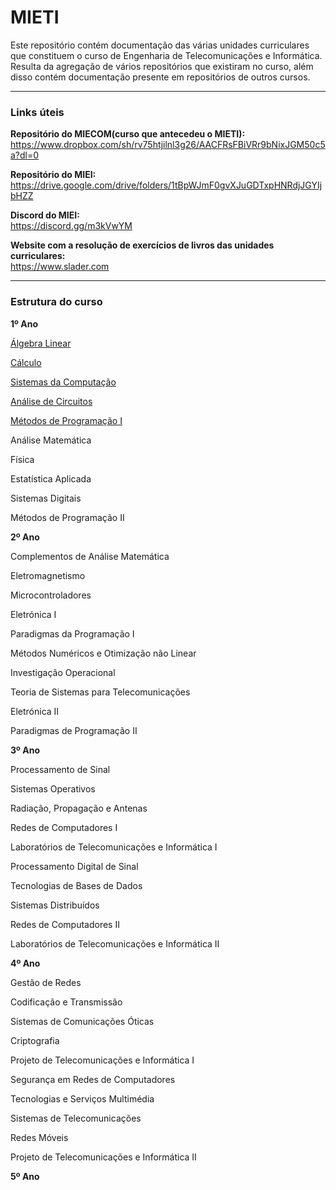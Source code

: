 # MIETI
Este repositório contém documentação das várias unidades curriculares que constituem o curso de Engenharia de Telecomunicações e Informática. Resulta da agregação de vários repositórios que existiram no curso, além disso contém documentação presente em repositórios de outros cursos.

----

### Links úteis
**Repositório do MIECOM(curso que antecedeu o MIETI):**
https://www.dropbox.com/sh/rv75htjilnl3g26/AACFRsFBiVRr9bNixJGM50c5a?dl=0


**Repositório do MIEI:**                                             
https://drive.google.com/drive/folders/1tBpWJmF0gvXJuGDTxpHNRdjJGYIjbHZZ

**Discord do MIEI:**                                                                   
https://discord.gg/m3kVwYM


**Website com a resolução de exercícios de livros das unidades curriculares:**                  
https://www.slader.com

---

### Estrutura do curso
**1º Ano**

[Álgebra Linear](https://github.com/davidjralves/MIETI/tree/master/1_Ano/%C3%81lgebra%20Linear)

[Cálculo](https://github.com/davidjralves/MIETI/tree/master/1_Ano/C%C3%A1lculo)

[Sistemas da Computação](https://github.com/davidjralves/MIETI/tree/master/1_Ano/Sistemas%20da%20Computa%C3%A7%C3%A3o)

[Análise de Circuitos](https://github.com/davidjralves/MIETI/tree/master/1_Ano/An%C3%A1lise%20de%20Circuitos)

[Métodos de Programação I](https://github.com/davidjralves/MIETI/tree/master/1_Ano/M%C3%A9todos%20de%20Programa%C3%A7%C3%A3o%20I)

Análise Matemática 

Física 

Estatística Aplicada

Sistemas Digitais

Métodos de Programação II

**2º Ano**

Complementos de Análise Matemática

Eletromagnetismo

Microcontroladores

Eletrónica I

Paradigmas da Programação I

Métodos Numéricos e Otimização não Linear

Investigação Operacional

Teoria de Sistemas para Telecomunicações

Eletrónica II

Paradigmas de Programação II



**3º Ano**

Processamento de Sinal

Sistemas Operativos

Radiação, Propagação e Antenas

Redes de Computadores I

Laboratórios de Telecomunicações e Informática I

Processamento Digital de Sinal	

Tecnologias de Bases de Dados

Sistemas Distribuídos

Redes de Computadores II

Laboratórios de Telecomunicações e Informática II	


**4º Ano**

Gestão de Redes

Codificação e Transmissão	

Sistemas de Comunicações Óticas

Criptografia	

Projeto de Telecomunicações e Informática I	

Segurança em Redes de Computadores	

Tecnologias e Serviços Multimédia	

Sistemas de Telecomunicações

Redes Móveis	

Projeto de Telecomunicações e Informática II	

**5º Ano**

